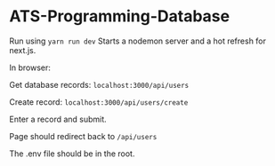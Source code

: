 # ATS-Programming-Database

Run using `yarn run dev`
Starts a nodemon server and a hot refresh for next.js.

In browser:

Get database records:
`localhost:3000/api/users`

Create record:
`localhost:3000/api/users/create`

Enter a record and submit.

Page should redirect back to `/api/users`

The .env file should be in the root.
